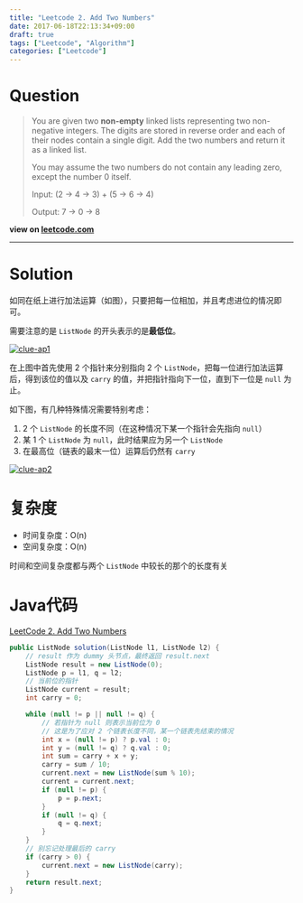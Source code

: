 ```yaml
---
title: "Leetcode 2. Add Two Numbers"
date: 2017-06-18T22:13:34+09:00
draft: true
tags: ["Leetcode", "Algorithm"]
categories: ["Leetcode"]
---
```


# Question

> You are given two **non-empty** linked lists representing two non-negative integers. The digits are stored in reverse order and each of their nodes contain a single digit. Add the two numbers and return it as a linked list.
>
> You may assume the two numbers do not contain any leading zero, except the number 0 itself.
>
> Input: (2 -> 4 -> 3) + (5 -> 6 -> 4)
>
> Output: 7 -> 0 -> 8

**view on [leetcode.com][question-link]**

--------------------

# Solution

如同在纸上进行加法运算（如图），只要把每一位相加，并且考虑进位的情况即可。

需要注意的是 `ListNode` 的开头表示的是**最低位**。

[![clue-ap1][clue-ap1]][clue-ap1]

在上图中首先使用 2 个指针来分别指向 2 个 `ListNode`，把每一位进行加法运算后，得到该位的值以及 `carry` 的值，并把指针指向下一位，直到下一位是 `null` 为止。

如下图，有几种特殊情况需要特别考虑：

1. 2 个 `ListNode` 的长度不同（在这种情况下某一个指针会先指向 `null`）
2. 某 1 个 `ListNode` 为 `null`，此时结果应为另一个 `ListNode`
3. 在最高位（链表的最末一位）运算后仍然有 `carry`

[![clue-ap2][clue-ap2]][clue-ap2]

# 复杂度

* 时间复杂度：O(n)
* 空间复杂度：O(n)

时间和空间复杂度都与两个 `ListNode` 中较长的那个的长度有关

# Java代码

[LeetCode 2. Add Two Numbers][solution]

``` java
public ListNode solution(ListNode l1, ListNode l2) {
    // result 作为 dummy 头节点，最终返回 result.next
    ListNode result = new ListNode(0);
    ListNode p = l1, q = l2;
    // 当前位的指针
    ListNode current = result;
    int carry = 0;

    while (null != p || null != q) {
        // 若指针为 null 则表示当前位为 0
        // 这是为了应对 2 个链表长度不同，某一个链表先结束的情况
        int x = (null != p) ? p.val : 0;
        int y = (null != q) ? q.val : 0;
        int sum = carry + x + y;
        carry = sum / 10;
        current.next = new ListNode(sum % 10);
        current = current.next;
        if (null != p) {
            p = p.next;
        }
        if (null != q) {
            q = q.next;
        }
    }
    // 别忘记处理最后的 carry
    if (carry > 0) {
        current.next = new ListNode(carry);
    }
    return result.next;
}

```

[question-link]:https://leetcode.com/problems/add-two-numbers/#/description
[clue-ap1]:http://res.cloudinary.com/luoweibinb/image/upload/v1521467842/hugo/leetcode/2-add-two-numbers.png
[clue-ap2]:https://res.cloudinary.com/luoweibinb/image/upload/v1521467145/hugo/leetcode/2-add-two-numbers-2.png
[solution]:https://github.com/Amabel/leetcode/blob/master/002.%20Add%20Two%20Numbers/src/solutions/AddTwoNumbers.java
